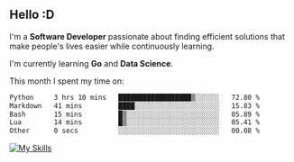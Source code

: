 ## Hello :D

I'm a **Software Developer** passionate about finding efficient solutions that make people's lives easier while continuously learning. 

I'm currently learning **Go** and **Data Science**.

This month I spent my time on: 
<!--START_SECTION:waka-->

```txt
Python     3 hrs 10 mins   ██████████████████▒░░░░░░   72.80 %
Markdown   41 mins         ████░░░░░░░░░░░░░░░░░░░░░   15.83 %
Bash       15 mins         █▒░░░░░░░░░░░░░░░░░░░░░░░   05.89 %
Lua        14 mins         █▒░░░░░░░░░░░░░░░░░░░░░░░   05.41 %
Other      0 secs          ░░░░░░░░░░░░░░░░░░░░░░░░░   00.08 %
```

<!--END_SECTION:waka-->

[![My Skills](https://skillicons.dev/icons?i=dotnet,py,selenium,html,css,js,jquery,linux,c,md)](https://skillicons.dev)
